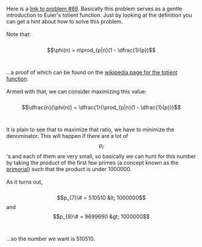 Here is a <a href="http://projecteuler.net/problem=69">link to problem #69</a>.  Basically this problem serves as a gentle introduction to Euler's totient function.  Just by looking at the definition you can get a hint about how to solve this problem.<br />
<br />
Note that:<br />
<br />
$$\phi(n) = n\prod_{p|n}(1 - \dfrac{1}{p})$$<br />
<br />
...a proof of which can be found on the <a href="http://en.wikipedia.org/wiki/Totient">wikipedia page for the totient function</a>.<br />
<br />
Armed with that, we can consider maximizing this value:<br />
<br />
$$\dfrac{n}{\phi(n)} = \dfrac{1}{\prod_{p|n}(1 - \dfrac{1}{p})}$$<br />
<br />
It is plain to see that to maximize that ratio, we have to minimize the denominator.  This will happen if there are a lot of $$p_{i}$$'s and each of them are very small, so basically we can hunt for this number by taking the product of the first few primes  (a concept known as the <a href="http://en.wikipedia.org/wiki/Primorial">primorial</a>) such that the product is under 1000000.<br />
<br />
As it turns out,<br />
<br />
$$p_{7}\# = 510510 &lt; 1000000$$ and $$p_{8}\# = 9699690 &gt; 1000000$$<br />
<br />
...so the number we want is 510510.
